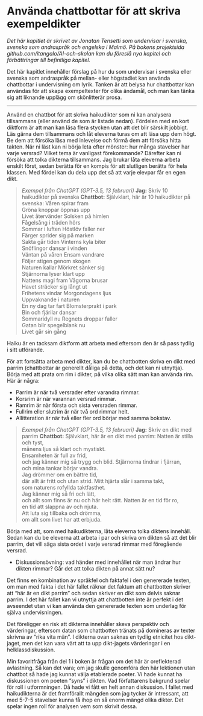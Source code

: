 # Använda chattbottar för att skriva exempeldikter

_Det här kapitlet är skrivet av Jonatan Tensetti som undervisar i svenska, svenska som andraspråk och engelska i Malmö. På bokens projektsida github.com/itangalo/AI-och-skolan kan du föreslå nya kapitel och förbättringar till befintliga kapitel._

Det här kapitlet innehåller förslag på hur du som undervisar i svenska eller svenska som andraspråk på mellan- eller högstadiet kan använda chattbottar i undervisning om lyrik. Tanken är att belysa hur chattbottar kan användas för att skapa exempeltexter för olika ändamål, och man kan tänka sig att liknande upplägg om skönlitterär prosa.

---- 

Använd en chattbot för att skriva haikudikter som ni kan analysera tillsammans (eller använd de som är listade nedan). Fördelen med en kort diktform är att man kan läsa flera stycken utan att det blir särskilt jobbigt. Läs gärna dem tillsammans och låt eleverna turas om att läsa upp dem högt. Be dem att försöka läsa med inlevelse och förmå dem att försöka hitta takten. När ni läst kan ni börja leta efter mönster: hur många stavelser har varje versrad? Vilket tema är vanligast förekommande? Därefter kan ni försöka att tolka dikterna tillsammans. Jag brukar låta eleverna arbeta enskilt först, sedan berätta för en kompis för att slutligen berätta för hela klassen. Med fördel kan du dela upp det så att varje elevpar får en egen dikt. 

> _Exempel från ChatGPT (GPT-3.5, 13 februari)_
> **Jag:** Skriv 10 haikudikter på svenska
> **Chattbot:** Självklart, här är 10 haikudikter på svenska:
> Våren spirar fram  
> Gröna knoppar öppnas upp  
> Livet återvänder
> Solsken på himlen  
> Fågelsång i träden hörs  
> Sommar i luften
> Höstlöv faller ner  
> Färger sprider sig på marken  
> Sakta går tiden
> Vinterns kyla biter  
> Snöflingor dansar i vinden  
> Väntan på våren
> Ensam vandrare  
> Följer stigen genom skogen  
> Naturen kallar
> Mörkret sänker sig  
> Stjärnorna lyser klart upp  
> Nattens magi fram
> Vågorna brusar  
> Havet sträcker sig långt ut  
> Frihetens vindar
> Morgondagens ljus  
> Uppvaknande i naturen  
> En ny dag tar fart
> Blomsterprakt i park  
> Bin och fjärilar dansar  
> Sommaridyll nu
> Regnets droppar faller  
> Gatan blir spegelblank nu  
> Livet går sin gång

Haiku är en tacksam diktform att arbeta med eftersom den är så pass tydlig i sitt utförande. 

För att fortsätta arbeta med dikter, kan du be chattbotten skriva en dikt med parrim (chattbottar är generellt dåliga på detta, och det kan ni utnyttja). Börja med att prata om rim i dikter, på vilka olika sätt man kan använda rim. Här är några:

* Parrim är när två versrader efter varandra rimmar.
* Korsrim är när varannan versrad rimmar.
* Ramrim är när första och sista versraden rimmar.
* Fullrim eller slutrim är när två ord rimmar helt.
* Allitteration är när två eller fler ord börjar med samma bokstav.

> _Exempel från ChatGPT (GPT-3.5, 13 februari)_
> **Jag:** Skriv en dikt med parrim
> **Chattbot:** Självklart, här är en dikt med parrim:
> Natten är stilla och tyst,  
> månens ljus så klart och mystiskt.  
> Ensamheten är full av frid,  
> och jag känner mig så trygg och blid.
> Stjärnorna tindrar i fjärran,  
> och mina tankar börjar vandra.  
> Jag drömmer om en bättre tid,  
> där allt är fritt och utan strid.
> Mitt hjärta slår i samma takt,  
> som naturens rofyllda taktfasthet.  
> Jag känner mig så fri och lätt,  
> och allt som finns är nu och här helt rätt.
> Natten är en tid för ro,  
> en tid att slappna av och njuta.  
> Att luta sig tillbaka och drömma,  
> om allt som livet har att erbjuda.

Börja med att, som med haikudikterna, låta eleverna tolka diktens innehåll. Sedan kan du be eleverna att arbeta i par och skriva om dikten så att det blir parrim, det vill säga sista ordet i varje versrad rimmar med föregående versrad. 

* Diskussionsövning: vad händer med innehållet när man ändrar hur dikten rimmar? Går det att tolka dikten på annat sätt nu?

Det finns en kombination av språkfel och faktafel i den genererade texten, om man med fakta i det här fallet räknar det faktum att chattbotten skriver att “här är en dikt parrim” och sedan skriver en dikt som delvis saknar parrim. I det här fallet kan vi utnyttja att chattbotten inte är perfekt i det avseendet utan vi kan använda den genererade texten som underlag för själva undervisningen. 

Det föreligger en risk att dikterna innehåller skeva perspektiv och värderingar, eftersom datan som chattbotten tränats på domineras av texter skrivna av “rika vita män”. I dikterna ovan saknas en tydlig etnicitet hos dikt-jaget, men det kan vara värt att ta upp dikt-jagets värderingar i en helklassdiskussion. 

Min favoritfråga från del 1 i boken är frågan om det här är oreflekterad avlastning. Så kan det vara; om jag skulle genomföra den här lektionen utan chattbot så hade jag kunnat välja etablerade poeter. Vi hade kunnat ha diskussionen om poeten “syns” i dikten. Vad författarens bakgrund spelar för roll i utformningen. Då hade vi fått en helt annan diskussion. I fallet med haikudikterna är det framförallt mängden som jag tycker är intressant, att med 5-7-5 stavelser kunna få ihop en så enorm mängd olika dikter. Det spelar ingen roll för analysen vem som skrivit dessa. 

